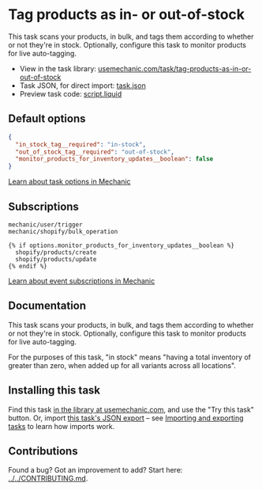 # Tag products as in- or out-of-stock

This task scans your products, in bulk, and tags them according to whether or not they're in stock. Optionally, configure this task to monitor products for live auto-tagging.

* View in the task library: [usemechanic.com/task/tag-products-as-in-or-out-of-stock](https://usemechanic.com/task/tag-products-as-in-or-out-of-stock)
* Task JSON, for direct import: [task.json](../../tasks/tag-products-as-in-or-out-of-stock.json)
* Preview task code: [script.liquid](./script.liquid)

## Default options

```json
{
  "in_stock_tag__required": "in-stock",
  "out_of_stock_tag__required": "out-of-stock",
  "monitor_products_for_inventory_updates__boolean": false
}
```

[Learn about task options in Mechanic](https://docs.usemechanic.com/article/471-task-options)

## Subscriptions

```liquid
mechanic/user/trigger
mechanic/shopify/bulk_operation

{% if options.monitor_products_for_inventory_updates__boolean %}
  shopify/products/create
  shopify/products/update
{% endif %}
```

[Learn about event subscriptions in Mechanic](https://docs.usemechanic.com/article/408-subscriptions)

## Documentation

This task scans your products, in bulk, and tags them according to whether or not they're in stock. Optionally, configure this task to monitor products for live auto-tagging.

For the purposes of this task, "in stock" means "having a total inventory of greater than zero, when added up for all variants across all locations".

## Installing this task

Find this task [in the library at usemechanic.com](https://usemechanic.com/task/tag-products-as-in-or-out-of-stock), and use the "Try this task" button. Or, import [this task's JSON export](../../tasks/tag-products-as-in-or-out-of-stock.json) – see [Importing and exporting tasks](https://docs.usemechanic.com/article/505-importing-and-exporting-tasks) to learn how imports work.

## Contributions

Found a bug? Got an improvement to add? Start here: [../../CONTRIBUTING.md](../../CONTRIBUTING.md).
